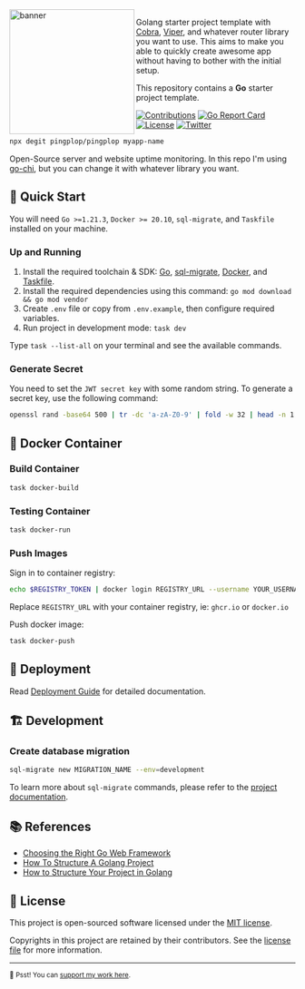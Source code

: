 <img src="https://i.imgur.com/vJfIiId.png" alt="banner" align="left" height="220" />

Golang starter project template with [Cobra][cobra], [Viper][viper], and whatever router library you want to use.
This aims to make you able to quickly create awesome app without having to bother with the
initial setup.

This repository contains a **Go** starter project template.

[![Contributions](https://img.shields.io/badge/Contributions-welcome-blue.svg?style=flat-square&color=blueviolet)](https://github.com/pingplop/pingplop/graphs/contributors)
[![Go Report Card](https://goreportcard.com/badge/github.com/pingplop/pingplop?style=flat-square)](https://goreportcard.com/report/github.com/pingplop/pingplop)
[![License](https://img.shields.io/github/license/pingplop/pingplop?style=flat-square&color=informational)](https://github.com/pingplop/pingplop/blob/master/LICENSE)
[![Twitter](https://img.shields.io/twitter/follow/riipandi?style=flat-square&color=00acee)](https://twitter.com/riipandi)

```bash
npx degit pingplop/pingplop myapp-name
```

Open-Source server and website uptime monitoring. In this repo I'm using [go-chi][go-chi], but you can change it with whatever library you want.

## 🏁 Quick Start

You will need `Go >=1.21.3`, `Docker >= 20.10`, `sql-migrate`, and `Taskfile` installed on your machine.

### Up and Running

1. Install the required toolchain & SDK: [Go](https://go.dev/doc/install), [sql-migrate][sql-migrate], [Docker][docker], and [Taskfile][taskfile].
2. Install the required dependencies using this command: `go mod download && go mod vendor`
3. Create `.env` file or copy from `.env.example`, then configure required variables.
4. Run project in development mode: `task dev`

Type `task --list-all` on your terminal and see the available commands.

### Generate Secret

You need to set the `JWT secret key` with some random string.
To generate a secret key, use the following command:

```sh
openssl rand -base64 500 | tr -dc 'a-zA-Z0-9' | fold -w 32 | head -n 1
```

## 🐳 Docker Container

### Build Container

```sh
task docker-build
```

### Testing Container

```sh
task docker-run
```

### Push Images

Sign in to container registry:

```sh
echo $REGISTRY_TOKEN | docker login REGISTRY_URL --username YOUR_USERNAME --password-stdin
```

Replace `REGISTRY_URL` with your container registry, ie: `ghcr.io` or `docker.io`

Push docker image:

```sh
task docker-push
```

## 🚀 Deployment

Read [Deployment Guide](https://pingplop.mintlify.app/deployment) for detailed documentation.

## 🏗️ Development

### Create database migration

```sh
sql-migrate new MIGRATION_NAME --env=development
```

To learn more about `sql-migrate` commands, please refer to the [project documentation][sql-migrate].

## 📚 References

- [Choosing the Right Go Web Framework](https://brunoscheufler.com/blog/2019-04-26-choosing-the-right-go-web-framework)
- [How To Structure A Golang Project](https://blog.boot.dev/golang/golang-project-structure)
- [How to Structure Your Project in Golang](https://medium.com/geekculture/how-to-structure-your-project-in-golang-the-backend-developers-guide-31be05c6fdd9)

## 🪪 License

This project is open-sourced software licensed under the [MIT license](https://aris.mit-license.org).

Copyrights in this project are retained by their contributors.
See the [license file](./LICENSE) for more information.

---

<sub>🤫 Psst! You can [support my work here](https://github.com/sponsors/riipandi).</sub>

[cobra]: https://cobra.dev/
[viper]: https://github.com/spf13/viper
[go-chi]: https://github.com/go-chi/chi
[docker]: https://docs.docker.com/engine/install/
[taskfile]: https://taskfile.dev/installation
[sql-migrate]: https://github.com/rubenv/sql-migrate
